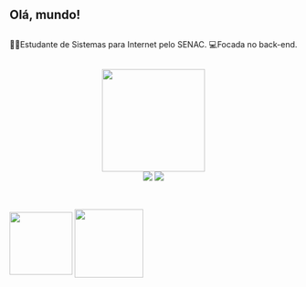## Olá, mundo! 

##
✍🏻Estudante de Sistemas para Internet pelo SENAC.
💻Focada no back-end.

##

<div align="center">
  <a href="https://github.com/biapolegatti">
  <img height="180em" src="https://github-readme-stats.vercel.app/api/top-langs/?username=biapolegatti&layout=compact&langs_count=7&theme=dracula"/>
 </div>
 
<div align="center">
  <a href = "mailto:bianca.polegatti@gmail.com"><img src="https://img.shields.io/badge/-Gmail-%23333?style=for-the-badge&logo=gmail&logoColor=red" target="_blank"></a>
  <a href="https://www.linkedin.com/in/bianca-polegatti/" target="_blank"><img src="https://img.shields.io/badge/-LinkedIn-%230077B5?style=for-the-badge&logo=linkedin&logoColor=white" target="_blank"></a> 
</div>
  
  ##
  
   <div style="display: inline_block"><br>
   <img align="center" height="110" width="110" src="https://cdn.jsdelivr.net/gh/devicons/devicon/icons/java/java-original-wordmark.svg"/>
   <img align="center" height="120" width="120" src="https://cdn.jsdelivr.net/gh/devicons/devicon/icons/spring/spring-original-wordmark.svg"/>
    
  
  
</div>










 
